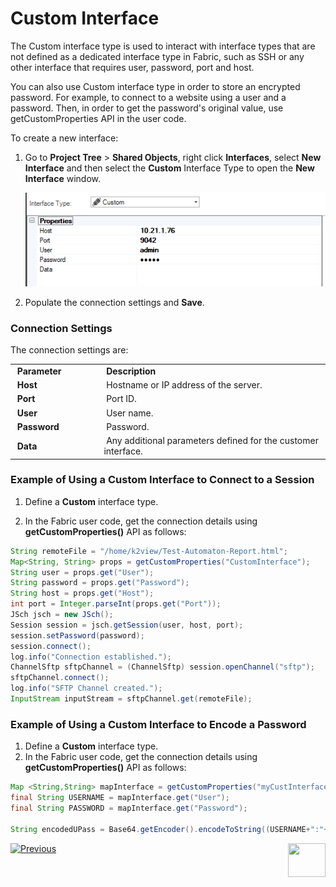# Custom Interface

The Custom interface type is used to interact with interface types that are not defined as a dedicated interface type in Fabric, such as SSH or any other interface that requires user, password, port and host.  

You can also use Custom interface type in order to store an encrypted password. For example, to connect to a website using a user and a password. Then, in order to get the password's original value, use getCustomProperties API in the user code.

To create a new interface:

1. Go to **Project Tree** > **Shared Objects**, right click **Interfaces**, select **New Interface** and then select the **Custom** Interface Type to open the **New Interface** window.

   ![image](images/custom_1.PNG)

2. Populate the connection settings and **Save**.

### Connection Settings

The connection settings are:

<table>
<tbody>
<tr>
<td width="200pxl">&nbsp;<strong>Parameter</strong></td>
<td width="700pxl">&nbsp;<strong>Description</strong></td>
</tr>
<tr>
<td>&nbsp;<strong>Host</strong></td>
<td>&nbsp;Hostname or IP address of the server.</td>
</tr>
<tr>
<td>&nbsp;<strong>Port</strong></td>
<td>&nbsp;Port ID.</td>
</tr>
<tr>
<td><strong>&nbsp;User</strong></td>
<td>&nbsp;User name.</td>
</tr>
<tr>
<td><strong>&nbsp;Password</strong></td>
<td>&nbsp;Password.</td>
</tr>
<tr>
<td><strong>&nbsp;Data</strong></td>
<td>&nbsp;Any additional parameters defined for the customer interface.</td>
</tr>
</tbody>
</table>


### Example of Using a Custom Interface to Connect to a Session

1. Define a **Custom** interface type.

2. In the Fabric user code, get the connection details using **getCustomProperties()** API as follows:

~~~java
String remoteFile = "/home/k2view/Test-Automaton-Report.html";
Map<String, String> props = getCustomProperties("CustomInterface");
String user = props.get("User");
String password = props.get("Password");
String host = props.get("Host");
int port = Integer.parseInt(props.get("Port"));
JSch jsch = new JSch();
Session session = jsch.getSession(user, host, port);
session.setPassword(password);
session.connect();
log.info("Connection established.");
ChannelSftp sftpChannel = (ChannelSftp) session.openChannel("sftp");
sftpChannel.connect();
log.info("SFTP Channel created.");
InputStream inputStream = sftpChannel.get(remoteFile);
~~~
   

### Example of Using a Custom Interface to Encode a Password

1. Define a **Custom** interface type.
2. In the Fabric user code, get the connection details using **getCustomProperties()** API as follows:

~~~java
Map <String,String> mapInterface = getCustomProperties("myCustInterface");
final String USERNAME = mapInterface.get("User");
final String PASSWORD = mapInterface.get("Password");
		
String encodedUPass = Base64.getEncoder().encodeToString((USERNAME+":"+PASSWORD).getBytes(StandardCharsets.UTF_8.name()));
~~~



[![Previous](/articles/images/Previous.png)](06_local_file_sys.md)[<img align="right" width="60" height="54" src="/articles/images/Next.png">](08_SMTP_interface.md) 
